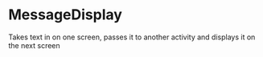 # MessageDisplay
Takes text in on one screen, passes it to another activity and displays it on the next screen
